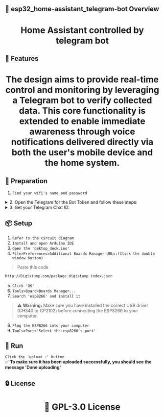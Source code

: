 <!-- Proje-Resmi -->

## 👀 esp32_home-assistant_telegram-bot Overview  
<h1 align="center">Home Assistant controlled by telegram bot</h1>  


## 🚀 Features  
<h1 align="center">The design aims to provide real-time control and monitoring by leveraging a Telegram bot to verify collected data. This core functionality is extended to enable immediate awareness through voice notifications delivered directly via both the user's mobile device and the home system.</h1>  


## 🔎 Preparation
1. `Find your wifi's name and password`
<details>
<summary>2. Open the Telegram for the Bot Token and follow these steps:</summary>

1. Open Telegram and search for `@BotFather`.
2. Start a chat with BotFather by typing `/start`.
3. Create a new bot with the `/newbot` command.
4. Follow the prompts to name your bot and choose a username.
5. Copy the API token provided by BotFather.

</details>
<details>
<summary>3. Get your Telegram Chat ID:</summary>

1. Open Telegram and search for `@userinfobot` or `@get_id_bot`.
2. Start a chat with the bot by typing `/start`.
3. The bot will reply with your **numeric user ID**.
4. For group chat ID:
    1. Add your bot to the group.
    2. Send a message in the group mentioning the bot.
    3. Use the API call:
       ```
       https://api.telegram.org/bot<YOUR_BOT_TOKEN>/getUpdates
       ```
       - Look for `"chat":{"id": ...}` in the JSON response.
       - The `chat.id` is your group chat ID (usually negative for groups, e.g., `-1001234567890`).

</details>


## 📦 Setup 
1. `Refer to the circuit diagram`
2. `Install and open Arduino IDE`
3. `Open the 'dektop_deck.ino'`
4. `File>Preferences>Additional Boards Manager URLs:(Click the double window button)`
>Paste this code  
```bash
http://Digistump.com/package_digistump_index.json
```
5. `Click 'OK'`  
6. `Tools>Board>Boards Manager...`  
7. `Search 'esp8266' and install it` 
> ⚠️ **Warning:** Make sure you have installed the correct USB driver (CH340 or CP2102) before connecting the ESP8266 to your computer.
8. `Plug the ESP8266 into your computer`  
9. `Tools>Port>'Select the esp8266's port'`  


## 🎉 Run  
`Click the 'upload ➡️' button`  
✅ **To make sure it has been uploaded successfully, you should see the message 'Done uploading'**  


## 🔒 License  
<h1 align="center">📜 GPL-3.0 License</h1>  

